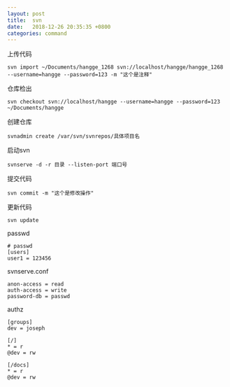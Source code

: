 ```yaml
---
layout: post
title:  svn
date:   2018-12-26 20:35:35 +0800
categories: command
---
```


上传代码
```
svn import ~/Documents/hangge_1268 svn://localhost/hangge/hangge_1268 --username=hangge --password=123 -m "这个是注释"
```

仓库检出
```
svn checkout svn://localhost/hangge --username=hangge --password=123 ~/Documents/hangge
```

创建仓库
```
svnadmin create /var/svn/svnrepos/具体项目名
```

启动svn
```
svnserve -d -r 目录 --listen-port 端口号
```

提交代码
```
svn commit -m "这个是修改操作"
```

更新代码
```
svn update
```

passwd
```
# passwd
[users]
user1 = 123456
```

svnserve.conf
```
anon-access = read
auth-access = write
password-db = passwd
```

authz
```
[groups]
dev = joseph

[/]
* = r
@dev = rw

[/docs]
* = r
@dev = rw
```